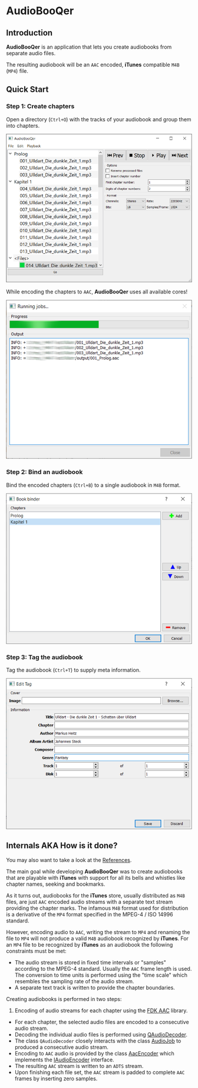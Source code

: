# AudioBooQer

## Introduction

**AudioBooQer** is an application that lets you create audiobooks from separate audio files.

The resulting audiobook will be an `AAC` encoded, **iTunes** compatible `M4B` (`MP4`) file.

## Quick Start

### Step 1: Create chapters

Open a directory (`Ctrl+O`) with the tracks of your audiobook and group them into chapters.

![Step 1](AudioBooQer/docs/QuickStart/step1.png)

While encoding the chapters to `AAC`, **AudioBooQer** uses all available cores!

![Step 1 - Encoding](AudioBooQer/docs/QuickStart/step1_encoding.png)

### Step 2: Bind an audiobook

Bind the encoded chapters (`Ctrl+B`) to a single audiobook in `M4B` format.

![Step 2](AudioBooQer/docs/QuickStart/step2.png)

### Step 3: Tag the audiobook

Tag the audiobook (`Ctrl+T`) to supply meta information.

![Step 3](AudioBooQer/docs/QuickStart/step3.png)

## Internals AKA How is it done?

You may also want to take a look at the [References](AudioBooQer/docs/References.md).

The main goal while developing **AudioBooQer** was to create audiobooks that are playable with **iTunes**
with support for all its bells and whistles like chapter names, seeking and bookmarks.

As it turns out, audiobooks for the **iTunes** store, usually distributed as `M4B` files,
are just `AAC` encoded audio streams with a separate text stream providing the chapter marks.
The infamous `M4B` format used for distribution is a derivative of the `MP4` format
specified in the MPEG-4 / ISO 14996 standard.

However, encoding audio to `AAC`, writing the stream to `MP4` and
renaming the file to `MP4` will not produce a valid `M4B` audiobook recognized by **iTunes**.
For an `MP4` file to be recognized by **iTunes** as an audiobook the following constraints must be met:

- The audio stream is stored in fixed time intervals or "samples" according to the MPEG-4 standard.
  Usually the `AAC` frame length is used.
  The conversion to time units is performed using the "time scale" which resembles the sampling rate of the audio stream.
- A separate text track is written to provide the chapter boundaries.

Creating audiobooks is performed in two steps:

1. Encoding of audio streams for each chapter using the [FDK AAC](https://github.com/mstorsjo/fdk-aac) library.
  - For each chapter, the selected audio files are encoded to a consecutive audio stream.
  - Decoding the individual audio files is performed using [QAudioDecoder](https://doc.qt.io/qt-5/qaudiodecoder.html).
  - The class `QAudioDecoder` closely interacts with the class [AudioJob](AudioBooQer/ui/include/AudioJob.h)
    to produced a consecutive audio stream.
  - Encoding to `AAC` audio is provided by the class [AacEncoder](AudioBooQer/audiobook/include/AacEncoder.h) which
    implements the [IAudioEncoder](AudioBooQer/audiobook/include/IAudioEncoder.h) interface.
  - The resulting `AAC` stream is written to an `ADTS` stream.
  - Upon finishing each file set, the `AAC` stream is padded to complete `AAC` frames by inserting zero samples.
